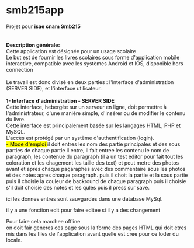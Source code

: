 # smb215app
Projet pour <b>isae cnam Smb215</b><br>
<br>
<br>
<b> Description générale:</b><br>
Cette application est désignée pour un usage scolaire <br>
Le but est de fournir les livres scolaires sous forme d'application mobile interactive, compatible avec les systèmes Android et IOS, disponible hors connection <br>
<br>
Le travail est donc divisé en deux parties : l'interface d'administration (SERVER SIDE), et l'interface utilisateur.<br>
<br>
<b>1- Interface d'administration - SERVER SIDE </b><br>
Cette interface, hebergée sur un serveur en ligne, doit permettre à l'administrateur, d'une manière simple, d'insérer ou de modifier le contenu du livre.<br>
Cette interface est principalement basée sur les langages HTML, PHP et MySQL.<br>
L'accès est protégé par un système d'authentification (login). <br>
<mark>- Mode d'emploi </mark>
il doit entres les nom des partie principales et des sous parties de chaque partie 
il entre, il fait entree les contenu le nom de paragraph, les contenue du paragraph (il a un test editor pour fait tout les coloration et les chagement les taille des text) et peut metre des photos avant et apres chaque pagaraphes avec des commentaire sous les photos et des notes apres chaque paragraph.
puis il choit la partie et la sous partie 
puis il choisie la couleur de backround de chaque paragraph 
puis il choisie s'il doit choisie des notes et les qules 
puis il press sur save.

ici les donnes entres sont sauvgardes dans une database MySql.

il y a une fonction edit pour faire editee si il y a des changement

Pour faire cela marchee offline <br>
on doit fair generes ces page sous la forme des pages HTML qui doit etres mis dans les files de l'application avant quelle est cree pour ce loder du locale.


